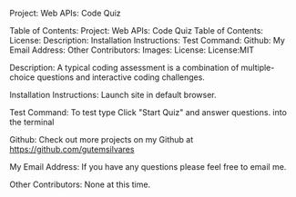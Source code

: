 Project: Web APIs: Code Quiz

Table of Contents:
Project: Web APIs: Code Quiz
Table of Contents:
License:
Description:
Installation Instructions:
Test Command:
Github:
My Email Address:
Other Contributors:
Images:
License:
License:MIT

Description:
A typical coding assessment is a combination of multiple-choice questions and interactive coding challenges.

Installation Instructions:
Launch site in default browser.

Test Command:
To test type Click "Start Quiz" and answer questions. into the terminal

Github:
Check out more projects on my Github at https://github.com/gutemsilvares

My Email Address:
If you have any questions please feel free to email me.

Other Contributors:
None at this time.
